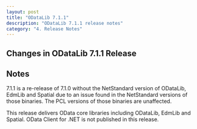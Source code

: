 ```yaml
---
layout: post
title: "ODataLib 7.1.1"
description: "ODataLib 7.1.1 release notes"
category: "4. Release Notes"
---
```


## Changes in ODataLib 7.1.1 Release ##

## Notes ##

7.1.1 is a re-release of 7.1.0 without the NetStandard version of ODataLib, EdmLib and Spatial due to an issue found in the NetStandard versions of those binaries. The PCL versions of those binaries are unaffected.

This release delivers OData core libraries including ODataLib, EdmLib and Spatial. OData Client for .NET is not published in this release.
